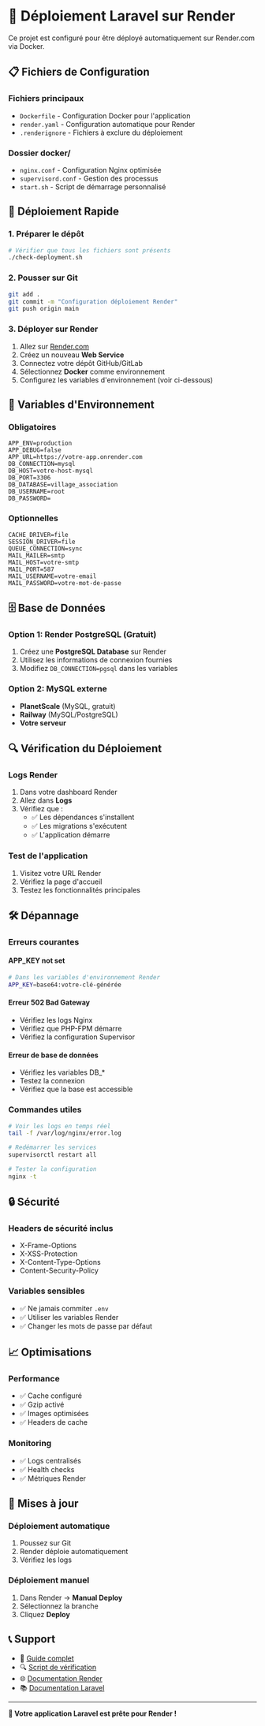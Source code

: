 # 🚀 Déploiement Laravel sur Render

Ce projet est configuré pour être déployé automatiquement sur Render.com via Docker.

## 📋 Fichiers de Configuration

### Fichiers principaux
- `Dockerfile` - Configuration Docker pour l'application
- `render.yaml` - Configuration automatique pour Render
- `.renderignore` - Fichiers à exclure du déploiement

### Dossier docker/
- `nginx.conf` - Configuration Nginx optimisée
- `supervisord.conf` - Gestion des processus
- `start.sh` - Script de démarrage personnalisé

## 🎯 Déploiement Rapide

### 1. Préparer le dépôt
```bash
# Vérifier que tous les fichiers sont présents
./check-deployment.sh
```

### 2. Pousser sur Git
```bash
git add .
git commit -m "Configuration déploiement Render"
git push origin main
```

### 3. Déployer sur Render
1. Allez sur [Render.com](https://render.com)
2. Créez un nouveau **Web Service**
3. Connectez votre dépôt GitHub/GitLab
4. Sélectionnez **Docker** comme environnement
5. Configurez les variables d'environnement (voir ci-dessous)

## 🔧 Variables d'Environnement

### Obligatoires
```env
APP_ENV=production
APP_DEBUG=false
APP_URL=https://votre-app.onrender.com
DB_CONNECTION=mysql
DB_HOST=votre-host-mysql
DB_PORT=3306
DB_DATABASE=village_association
DB_USERNAME=root
DB_PASSWORD=
```

### Optionnelles
```env
CACHE_DRIVER=file
SESSION_DRIVER=file
QUEUE_CONNECTION=sync
MAIL_MAILER=smtp
MAIL_HOST=votre-smtp
MAIL_PORT=587
MAIL_USERNAME=votre-email
MAIL_PASSWORD=votre-mot-de-passe
```

## 🗄️ Base de Données

### Option 1: Render PostgreSQL (Gratuit)
1. Créez une **PostgreSQL Database** sur Render
2. Utilisez les informations de connexion fournies
3. Modifiez `DB_CONNECTION=pgsql` dans les variables

### Option 2: MySQL externe
- **PlanetScale** (MySQL, gratuit)
- **Railway** (MySQL/PostgreSQL)
- **Votre serveur**

## 🔍 Vérification du Déploiement

### Logs Render
1. Dans votre dashboard Render
2. Allez dans **Logs**
3. Vérifiez que :
   - ✅ Les dépendances s'installent
   - ✅ Les migrations s'exécutent
   - ✅ L'application démarre

### Test de l'application
1. Visitez votre URL Render
2. Vérifiez la page d'accueil
3. Testez les fonctionnalités principales

## 🛠️ Dépannage

### Erreurs courantes

#### APP_KEY not set
```bash
# Dans les variables d'environnement Render
APP_KEY=base64:votre-clé-générée
```

#### Erreur 502 Bad Gateway
- Vérifiez les logs Nginx
- Vérifiez que PHP-FPM démarre
- Vérifiez la configuration Supervisor

#### Erreur de base de données
- Vérifiez les variables DB_*
- Testez la connexion
- Vérifiez que la base est accessible

### Commandes utiles
```bash
# Voir les logs en temps réel
tail -f /var/log/nginx/error.log

# Redémarrer les services
supervisorctl restart all

# Tester la configuration
nginx -t
```

## 🔒 Sécurité

### Headers de sécurité inclus
- X-Frame-Options
- X-XSS-Protection
- X-Content-Type-Options
- Content-Security-Policy

### Variables sensibles
- ✅ Ne jamais commiter `.env`
- ✅ Utiliser les variables Render
- ✅ Changer les mots de passe par défaut

## 📈 Optimisations

### Performance
- ✅ Cache configuré
- ✅ Gzip activé
- ✅ Images optimisées
- ✅ Headers de cache

### Monitoring
- ✅ Logs centralisés
- ✅ Health checks
- ✅ Métriques Render

## 🔄 Mises à jour

### Déploiement automatique
1. Poussez sur Git
2. Render déploie automatiquement
3. Vérifiez les logs

### Déploiement manuel
1. Dans Render → **Manual Deploy**
2. Sélectionnez la branche
3. Cliquez **Deploy**

## 📞 Support

- 📖 [Guide complet](DEPLOYMENT_GUIDE.md)
- 🔍 [Script de vérification](check-deployment.sh)
- 🌐 [Documentation Render](https://render.com/docs)
- 📚 [Documentation Laravel](https://laravel.com/docs)

---

**🎉 Votre application Laravel est prête pour Render !** 